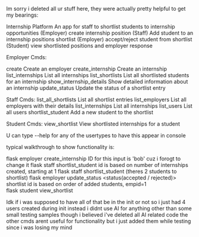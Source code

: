 Im sorry i deleted all ur stuff here, they were actually pretty helpful to get my bearings:

Internship Platform
An app for staff to shortlist students to internship opportunities
(Employer) create internship position
(Staff) Add student to an internship positions shortlist
(Employer) accept/reject student from shortlist
(Student) view shortlisted positions and employer response

Employer Cmds:

  create                   Create an employer
  create_internship        Create an internship
  list_internships         List all internships
  list_shortlists          List all shortlisted students for an internship
  show_internship_details  Show detailed information about an internship
  update_status            Update the status of a shortlist entry

Staff Cmds:
  list_all_shortlists  List all shortlist entries
  list_employers       List all employers with their details
  list_internships     List all internships
  list_users           List all users
  shortlist_student    Add a new student to the shortlist

Student Cmds:
    view_shortlist  View shortlisted internships for a student

U can type --help for any of the usertypes to have this appear in console

typical walkthrough to show functionality is:

flask employer create_internship <internship name> <employer id>  ID for this input is 'bob' cuz i forogt to change it
flask staff shortlist_student <internship id> <student username>  id is based on number of internships created, starting at 1
flask staff shortlist_student (theres 2 students to shortlist)
flask employer update_status <shortlistid> <status(accepted / rejected)> <empid> shortlist id is based on order of added students, empid=1  
flask student view_shortlist <student username> 

Idk if i was supposed to have all of that be in the init or not so i just had 4 users created during init instead
i didnt use AI for anything other than some small testing samples though i believed i've deleted all AI related code
the other cmds arent useful for functionality but i just added them while testing since i was losing my mind 


